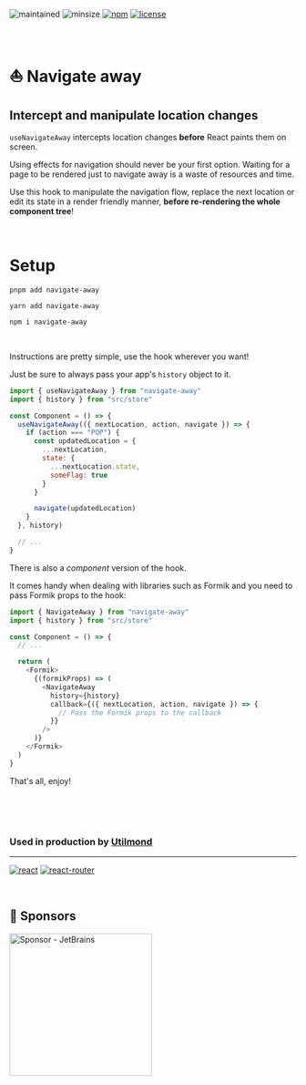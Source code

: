 <!-- Shields -->

![maintained][1]
![minsize][2]
[![npm][3]][4]
[![license][5]][6]

<br>

# ⛵ Navigate away

## Intercept and manipulate location changes

`useNavigateAway` intercepts location changes **before** React paints them on screen.

Using effects for navigation should never be your first option. Waiting for a page to be rendered just to navigate away is a waste of resources and time.


Use this hook to manipulate the navigation flow, replace the next location or edit its state in a render friendly manner, **before re-rendering the whole component tree**!

<br>

# Setup <a id="setup"></a>

```shell
pnpm add navigate-away
```

```shell
yarn add navigate-away
```

```shell
npm i navigate-away
```

<br>

Instructions are pretty simple, use the hook wherever you want!

Just be sure to always pass your app's `history` object to it.

```javascript
import { useNavigateAway } from "navigate-away"
import { history } from "src/store"

const Component = () => {
  useNavigateAway(({ nextLocation, action, navigate }) => {
    if (action === "POP") {
      const updatedLocation = {
        ...nextLocation,
        state: {
          ...nextLocation.state,
          someFlag: true
        }
      }

      navigate(updatedLocation)
    }
  }, history)

  // ...
}
```

There is also a _component_ version of the hook.

It comes handy when dealing with libraries such as Formik and you need to pass Formik props to the hook:

```javascript
import { NavigateAway } from "navigate-away"
import { history } from "src/store"

const Component = () => {
  // ...

  return (
    <Formik>
      {(formikProps) => (
        <NavigateAway
          history={history}
          callback={({ nextLocation, action, navigate }) => {
            // Pass the Formik props to the callback
          }}
        />
      )}
    </Formik>
  )
}
```

That's all, enjoy!

<br><br><br>

### Used in production by [Utilmond][11]

<hr>

[![react][7]][8]
[![react-router][9]][10]

<br>

## 🏅 Sponsors

<img alt="Sponsor - JetBrains" width="250px" height="250px" src="https://resources.jetbrains.com/storage/products/company/brand/logos/jb_beam.png?_ga=2.63300143.1068496944.1680591996-1938842262.1680591996" />

[1]: https://img.shields.io/maintenance/yes/2030
[2]: https://img.shields.io/bundlephobia/min/navigate-away
[3]: https://img.shields.io/npm/v/navigate-away?color=white
[4]: https://www.npmjs.com/package/navigate-away
[5]: https://img.shields.io/npm/l/navigate-away
[6]: https://github.com/fum4/nomadware-oss/blob/master/packages/navigate-away/LICENSE.md
[7]: https://camo.githubusercontent.com/67a01fa7cf337616274f39c070a11638f2e65720e414ef55b8dd3f9c2a803b2a/68747470733a2f2f696d672e736869656c64732e696f2f7374617469632f76313f7374796c653d666f722d7468652d6261646765266d6573736167653d526561637426636f6c6f723d323232323232266c6f676f3d5265616374266c6f676f436f6c6f723d363144414642266c6162656c3d
[8]: https://reactjs.org/
[9]: https://camo.githubusercontent.com/a5f1968a99631284ca552953929cff7b6abb375853bb0944fae0dc520c45c73b/68747470733a2f2f696d672e736869656c64732e696f2f7374617469632f76313f7374796c653d666f722d7468652d6261646765266d6573736167653d52656163742b526f7574657226636f6c6f723d434134323435266c6f676f3d52656163742b526f75746572266c6f676f436f6c6f723d464646464646266c6162656c3d
[10]: https://reactrouter.com/en/main
[11]: https://utilmond.com
